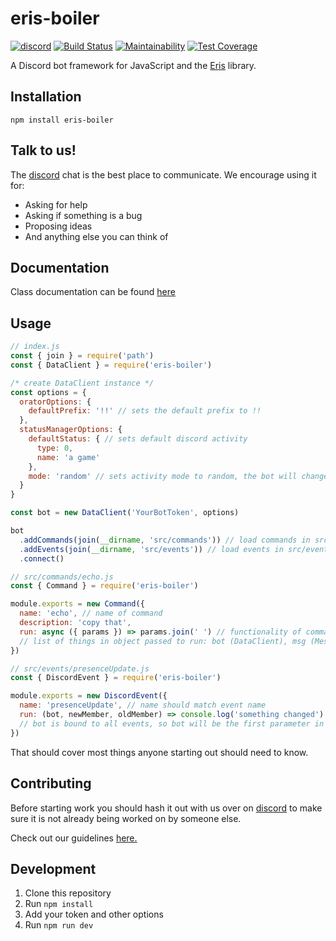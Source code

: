 # eris-boiler

[![discord](https://canary.discordapp.com/api/guilds/463886367496339458/widget.png)](https://discordapp.com/invite/eqwAFJWM)
[![Build Status](https://travis-ci.com/alex-taxiera/eris-boiler.svg?branch=master)](https://travis-ci.com/alex-taxiera/eris-boiler)
[![Maintainability](https://api.codeclimate.com/v1/badges/586014eefb135a4c51a1/maintainability)](https://codeclimate.com/github/alex-taxiera/eris-boiler/maintainability)
[![Test Coverage](https://api.codeclimate.com/v1/badges/586014eefb135a4c51a1/test_coverage)](https://codeclimate.com/github/alex-taxiera/eris-boiler/test_coverage)

A Discord bot framework for JavaScript and the [Eris](https://abal.moe/Eris/) library.

## Installation
`npm install eris-boiler`

## Talk to us!
The [discord](https://discord.gg/eqwAFJW) chat is the best place to communicate. We encourage using it for:
- Asking for help
- Asking if something is a bug
- Proposing ideas
- And anything else you can think of

## Documentation
Class documentation can be found [here](https://alex-taxiera.github.io/eris-boiler/)


## Usage
```js
// index.js
const { join } = require('path')
const { DataClient } = require('eris-boiler')

/* create DataClient instance */
const options = {
  oratorOptions: {
    defaultPrefix: '!!' // sets the default prefix to !!
  },
  statusManagerOptions: {
    defaultStatus: { // sets default discord activity
      type: 0,
      name: 'a game'
    },
    mode: 'random' // sets activity mode to random, the bot will change status on an interval
  }
}

const bot = new DataClient('YourBotToken', options)

bot
  .addCommands(join(__dirname, 'src/commands')) // load commands in src/commands folder
  .addEvents(join(__dirname, 'src/events')) // load events in src/events folder
  .connect()      
```
```js
// src/commands/echo.js
const { Command } = require('eris-boiler')

module.exports = new Command({
  name: 'echo', // name of command
  description: 'copy that',
  run: async ({ params }) => params.join(' ') // functionality of command
  // list of things in object passed to run: bot (DataClient), msg (Message), params (String[])
})
```
```js
// src/events/presenceUpdate.js
const { DiscordEvent } = require('eris-boiler')

module.exports = new DiscordEvent({
  name: 'presenceUpdate', // name should match event name
  run: (bot, newMember, oldMember) => console.log('something changed')
  // bot is bound to all events, so bot will be the first parameter in addition to any parameters passed in from Eris
})
```
That should cover most things anyone starting out should need to know.

## Contributing
Before starting work you should hash it out with us over on [discord](https://discord.gg/eqwAFJW) to make sure it is not already being worked on by someone else.

Check out our guidelines [here.](/CONTRIBUTING.md)

## Development
1. Clone this repository
2. Run `npm install`
3. Add your token and other options
4. Run `npm run dev`
